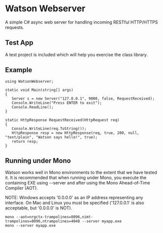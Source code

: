 # Watson Webserver
A simple C# async web server for handling incoming RESTful HTTP/HTTPS requests. 

## Test App
A test project is included which will help you exercise the class library.

## Example
```
using WatsonWebserver;

static void Main(string[] args)
{
   Server s = new Server("127.0.0.1", 9000, false, RequestReceived);
   Console.WriteLine("Press ENTER to exit");
   Console.ReadLine();
}

static HttpResponse RequestReceived(HttpRequest req)
{
   Console.WriteLine(req.ToString());
   HttpResponse resp = new HttpResponse(req, true, 200, null, "text/plain", "Watson says hello!", true);
   return resp;
}
```

## Running under Mono
Watson works well in Mono environments to the extent that we have tested it. It is recommended that when running under Mono, you execute the containing EXE using --server and after using the Mono Ahead-of-Time Compiler (AOT).

NOTE: Windows accepts '0.0.0.0' as an IP address representing any interface.  On Mac and Linux you must be specified ('127.0.0.1' is also acceptable, but '0.0.0.0' is NOT).

```
mono --aot=nrgctx-trampolines=8096,nimt-trampolines=8096,ntrampolines=4048 --server myapp.exe
mono --server myapp.exe
```